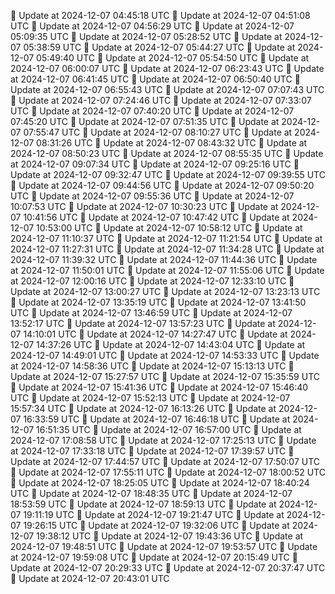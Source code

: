 🔄 Update at 2024-12-07 04:45:18 UTC
🔄 Update at 2024-12-07 04:51:08 UTC
🔄 Update at 2024-12-07 04:56:29 UTC
🔄 Update at 2024-12-07 05:09:35 UTC
🔄 Update at 2024-12-07 05:28:52 UTC
🔄 Update at 2024-12-07 05:38:59 UTC
🔄 Update at 2024-12-07 05:44:27 UTC
🔄 Update at 2024-12-07 05:49:40 UTC
🔄 Update at 2024-12-07 05:54:50 UTC
🔄 Update at 2024-12-07 06:00:07 UTC
🔄 Update at 2024-12-07 06:23:43 UTC
🔄 Update at 2024-12-07 06:41:45 UTC
🔄 Update at 2024-12-07 06:50:40 UTC
🔄 Update at 2024-12-07 06:55:43 UTC
🔄 Update at 2024-12-07 07:07:43 UTC
🔄 Update at 2024-12-07 07:24:46 UTC
🔄 Update at 2024-12-07 07:33:07 UTC
🔄 Update at 2024-12-07 07:40:20 UTC
🔄 Update at 2024-12-07 07:45:20 UTC
🔄 Update at 2024-12-07 07:51:35 UTC
🔄 Update at 2024-12-07 07:55:47 UTC
🔄 Update at 2024-12-07 08:10:27 UTC
🔄 Update at 2024-12-07 08:31:26 UTC
🔄 Update at 2024-12-07 08:43:32 UTC
🔄 Update at 2024-12-07 08:50:23 UTC
🔄 Update at 2024-12-07 08:55:35 UTC
🔄 Update at 2024-12-07 09:07:34 UTC
🔄 Update at 2024-12-07 09:25:16 UTC
🔄 Update at 2024-12-07 09:32:47 UTC
🔄 Update at 2024-12-07 09:39:55 UTC
🔄 Update at 2024-12-07 09:44:56 UTC
🔄 Update at 2024-12-07 09:50:20 UTC
🔄 Update at 2024-12-07 09:55:36 UTC
🔄 Update at 2024-12-07 10:07:53 UTC
🔄 Update at 2024-12-07 10:30:23 UTC
🔄 Update at 2024-12-07 10:41:56 UTC
🔄 Update at 2024-12-07 10:47:42 UTC
🔄 Update at 2024-12-07 10:53:00 UTC
🔄 Update at 2024-12-07 10:58:12 UTC
🔄 Update at 2024-12-07 11:10:37 UTC
🔄 Update at 2024-12-07 11:21:54 UTC
🔄 Update at 2024-12-07 11:27:31 UTC
🔄 Update at 2024-12-07 11:34:28 UTC
🔄 Update at 2024-12-07 11:39:32 UTC
🔄 Update at 2024-12-07 11:44:36 UTC
🔄 Update at 2024-12-07 11:50:01 UTC
🔄 Update at 2024-12-07 11:55:06 UTC
🔄 Update at 2024-12-07 12:00:16 UTC
🔄 Update at 2024-12-07 12:33:10 UTC
🔄 Update at 2024-12-07 13:00:27 UTC
🔄 Update at 2024-12-07 13:23:13 UTC
🔄 Update at 2024-12-07 13:35:19 UTC
🔄 Update at 2024-12-07 13:41:50 UTC
🔄 Update at 2024-12-07 13:46:59 UTC
🔄 Update at 2024-12-07 13:52:17 UTC
🔄 Update at 2024-12-07 13:57:23 UTC
🔄 Update at 2024-12-07 14:10:01 UTC
🔄 Update at 2024-12-07 14:27:47 UTC
🔄 Update at 2024-12-07 14:37:26 UTC
🔄 Update at 2024-12-07 14:43:04 UTC
🔄 Update at 2024-12-07 14:49:01 UTC
🔄 Update at 2024-12-07 14:53:33 UTC
🔄 Update at 2024-12-07 14:58:36 UTC
🔄 Update at 2024-12-07 15:13:13 UTC
🔄 Update at 2024-12-07 15:27:57 UTC
🔄 Update at 2024-12-07 15:35:59 UTC
🔄 Update at 2024-12-07 15:41:36 UTC
🔄 Update at 2024-12-07 15:46:40 UTC
🔄 Update at 2024-12-07 15:52:13 UTC
🔄 Update at 2024-12-07 15:57:34 UTC
🔄 Update at 2024-12-07 16:13:26 UTC
🔄 Update at 2024-12-07 16:33:59 UTC
🔄 Update at 2024-12-07 16:46:18 UTC
🔄 Update at 2024-12-07 16:51:35 UTC
🔄 Update at 2024-12-07 16:57:00 UTC
🔄 Update at 2024-12-07 17:08:58 UTC
🔄 Update at 2024-12-07 17:25:13 UTC
🔄 Update at 2024-12-07 17:33:18 UTC
🔄 Update at 2024-12-07 17:39:57 UTC
🔄 Update at 2024-12-07 17:44:57 UTC
🔄 Update at 2024-12-07 17:50:07 UTC
🔄 Update at 2024-12-07 17:55:11 UTC
🔄 Update at 2024-12-07 18:00:52 UTC
🔄 Update at 2024-12-07 18:25:05 UTC
🔄 Update at 2024-12-07 18:40:24 UTC
🔄 Update at 2024-12-07 18:48:35 UTC
🔄 Update at 2024-12-07 18:53:59 UTC
🔄 Update at 2024-12-07 18:59:13 UTC
🔄 Update at 2024-12-07 19:11:19 UTC
🔄 Update at 2024-12-07 19:21:47 UTC
🔄 Update at 2024-12-07 19:26:15 UTC
🔄 Update at 2024-12-07 19:32:06 UTC
🔄 Update at 2024-12-07 19:38:12 UTC
🔄 Update at 2024-12-07 19:43:36 UTC
🔄 Update at 2024-12-07 19:48:51 UTC
🔄 Update at 2024-12-07 19:53:57 UTC
🔄 Update at 2024-12-07 19:59:08 UTC
🔄 Update at 2024-12-07 20:15:49 UTC
🔄 Update at 2024-12-07 20:29:33 UTC
🔄 Update at 2024-12-07 20:37:47 UTC
🔄 Update at 2024-12-07 20:43:01 UTC
